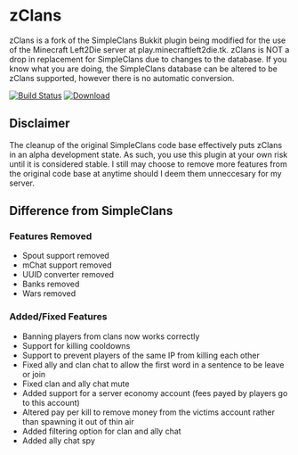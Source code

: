 # zClans
zClans is a fork of the SimpleClans Bukkit plugin being modified for the use of
the Minecraft Left2Die server at play.minecraftleft2die.tk.  zClans is NOT a drop
in replacement for SimpleClans due to changes to the database.  If you know what
you are doing, the SimpleClans database can be altered to be zClans supported,
however there is no automatic conversion.

[![Build Status](https://travis-ci.org/zenith4183/SimpleClans.svg)](https://travis-ci.org/zenith4183/SimpleClans)  [![Download](https://img.shields.io/badge/snapshot-download-blue.svg)](https://drone.io/github.com/zenith4183/SimpleClans/files)

## Disclaimer
The cleanup of the original SimpleClans code base effectively puts zClans in an 
alpha development state.  As such, you use this plugin at your own risk until 
it is considered stable.  I still may choose to remove more features from the 
original code base at anytime should I deem them unneccesary for my server.

## Difference from SimpleClans
### Features Removed
* Spout support removed
* mChat support removed
* UUID converter removed
* Banks removed
* Wars removed

### Added/Fixed Features
* Banning players from clans now works correctly
* Support for killing cooldowns
* Support to prevent players of the same IP from killing each other
* Fixed ally and clan chat to allow the first word in a sentence to be leave or join
* Fixed clan and ally chat mute
* Added support for a server economy account (fees payed by players go to this account)
* Altered pay per kill to remove money from the victims account rather than spawning it out of thin air
* Added filtering option for clan and ally chat
* Added ally chat spy



